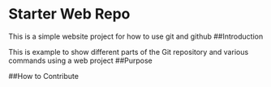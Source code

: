 # Starter Web Repo
This is a simple website project for how to use git and github
##Introduction

This is example to show different parts of the Git repository and various commands using a web project
##Purpose

##How to Contribute